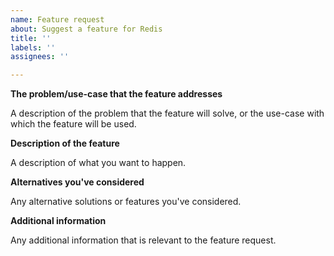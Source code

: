```yaml
---
name: Feature request
about: Suggest a feature for Redis
title: ''
labels: ''
assignees: ''

---
```


**The problem/use-case that the feature addresses**

A description of the problem that the feature will solve, or the use-case with which the feature will be used.

**Description of the feature**

A description of what you want to happen.

**Alternatives you've considered**

Any alternative solutions or features you've considered.

**Additional information**

Any additional information that is relevant to the feature request.
